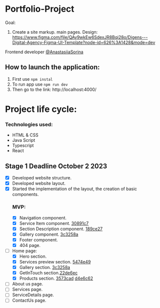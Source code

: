 # Portfolio-Project

Goal:

1. Create a site markup. main pages.
   Design: https://www.figma.com/file/QAy9wkEw6SdexJR8Bqi28o/Digens---Digital-Agency-Figma-UI-Template?node-id=626%3A1428&mode=dev

Frontend developer [@AnastasiiaSorina](https://github.com/AnastasiiaSorina)

## How to launch the application:

1. First use
   `npm instal`
2. To run app use
   `npm run dev`
3. Then go to the link:
   http://localhost:4000/

# Project life cycle:

### Technologies used:

- HTML & CSS
- Java Script
- Typescript
- React

## Stage 1 **Deadline October 2 2023**

- [x] Developed website structure.
- [x] Developed website layout.
- [x] Started the implementation of the layout, the creation of basic components.
  ### MVP:
  - [x] Navigation component.
  - [x] Service Item component. [30891c7](https://github.com/AnastasiiaSorina/html-css-markup/pull/3/commits/30891c7b71dde1430b3985dc39edccca9a4d6833)
  - [x] Section Description component. [189ce27](https://github.com/AnastasiiaSorina/html-css-markup/pull/2/commits/189ce27eebfed92ec795e111969096bb830bb448)
  - [x] Gallery component. [3c3258a](https://github.com/AnastasiiaSorina/html-css-markup/pull/4/commits/3c3258a0716277487e9c160a14ca9c5e4c3c4af3)
  - [x] Footer component.
  - [x] 404 page.
- [ ] Home page:
  - [x] Hero section.
  - [x] Services preview section. [5474e49](https://github.com/AnastasiiaSorina/html-css-markup/pull/3/commits/5474e49f14791cf3329c2806689106710d28dfc8)
  - [x] Gallery section. [3c3258a](https://github.com/AnastasiiaSorina/html-css-markup/pull/4/commits/3c3258a0716277487e9c160a14ca9c5e4c3c4af3)
  - [x] GetInTouch section.[22de6ec](https://github.com/AnastasiiaSorina/html-css-markup/pull/9/commits/22de6ecff4ecbf45dc1f1636049bf804e5799b34)
  - [x] Products section. [3573cad](https://github.com/AnastasiiaSorina/html-css-markup/pull/5/commits/3573cadcff2213ef6c737f29c59322052543f426) [d4e6c62](https://github.com/AnastasiiaSorina/html-css-markup/pull/6/commits/d4e6c621072c6c214369074e4b63fb3902e3997e)
- [ ] About us page.
- [ ] Services page.
- [ ] ServiceDetails page.
- [ ] ContactUs page.
